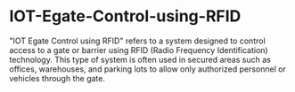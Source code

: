 # IOT-Egate-Control-using-RFID
"IOT Egate Control using RFID" refers to a system designed to control access to a gate or barrier using RFID (Radio Frequency Identification) technology. This type of system is often used in secured areas such as offices, warehouses, and parking lots to allow only authorized personnel or vehicles through the gate.
